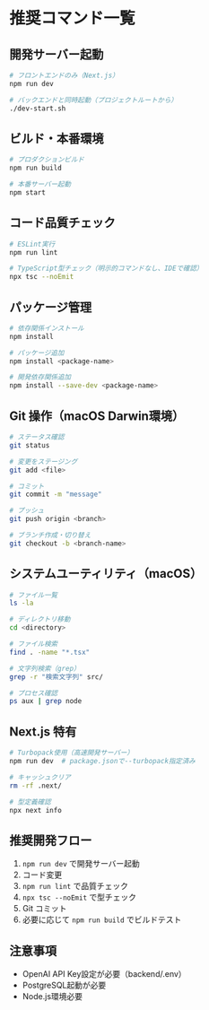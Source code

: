 # 推奨コマンド一覧

## 開発サーバー起動
```bash
# フロントエンドのみ（Next.js）
npm run dev

# バックエンドと同時起動（プロジェクトルートから）
./dev-start.sh
```

## ビルド・本番環境
```bash
# プロダクションビルド
npm run build

# 本番サーバー起動
npm start
```

## コード品質チェック
```bash
# ESLint実行
npm run lint

# TypeScript型チェック（明示的コマンドなし、IDEで確認）
npx tsc --noEmit
```

## パッケージ管理
```bash
# 依存関係インストール
npm install

# パッケージ追加
npm install <package-name>

# 開発依存関係追加
npm install --save-dev <package-name>
```

## Git 操作（macOS Darwin環境）
```bash
# ステータス確認
git status

# 変更をステージング
git add <file>

# コミット
git commit -m "message"

# プッシュ
git push origin <branch>

# ブランチ作成・切り替え
git checkout -b <branch-name>
```

## システムユーティリティ（macOS）
```bash
# ファイル一覧
ls -la

# ディレクトリ移動
cd <directory>

# ファイル検索
find . -name "*.tsx"

# 文字列検索（grep）
grep -r "検索文字列" src/

# プロセス確認
ps aux | grep node
```

## Next.js 特有
```bash
# Turbopack使用（高速開発サーバー）
npm run dev  # package.jsonで--turbopack指定済み

# キャッシュクリア
rm -rf .next/

# 型定義確認
npx next info
```

## 推奨開発フロー
1. `npm run dev` で開発サーバー起動
2. コード変更
3. `npm run lint` で品質チェック
4. `npx tsc --noEmit` で型チェック
5. Git コミット
6. 必要に応じて `npm run build` でビルドテスト

## 注意事項
- OpenAI API Key設定が必要（backend/.env）
- PostgreSQL起動が必要
- Node.js環境必要